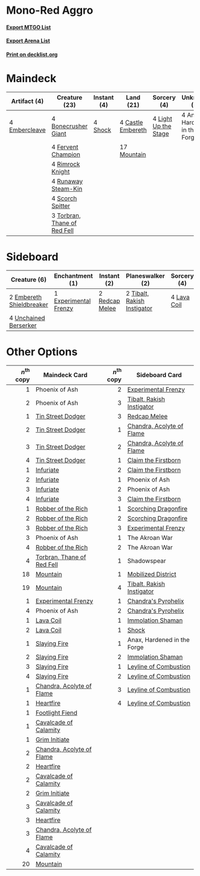 # Mono-Red Aggro

#### [Export MTGO List](../collection/Mono-Red%20Aggro/Mono-Red%20Aggro.txt)
#### [Export Arena List](../collection/Mono-Red%20Aggro/Mono-Red%20Aggro_arena.txt)
#### [Print on decklist.org](http://decklist.org/?deckmain=4%09Anax,%20Hardened%20in%20the%20Forge%0A4%09Bonecrusher%20Giant%0A4%09Castle%20Embereth%0A4%09Embercleave%0A4%09Fervent%20Champion%0A4%09Light%20Up%20the%20Stage%0A17%09Mountain%0A4%09Rimrock%20Knight%0A4%09Runaway%20Steam-Kin%0A4%09Scorch%20Spitter%0A4%09Shock%0A3%09Torbran,%20Thane%20of%20Red%20Fell&deckside=2%09Embereth%20Shieldbreaker%0A1%09Experimental%20Frenzy%0A4%09Lava%20Coil%0A2%09Redcap%20Melee%0A2%09Tibalt,%20Rakish%20Instigator%0A4%09Unchained%20Berserker)
# Maindeck

|                                      Artifact (4)                                      |                                             Creature (23)                                             |                                   Instant (4)                                    |                                         Land (21)                                          |                                          Sorcery (4)                                          |         Unknown (4)         |
|----------------------------------------------------------------------------------------|-------------------------------------------------------------------------------------------------------|----------------------------------------------------------------------------------|--------------------------------------------------------------------------------------------|-----------------------------------------------------------------------------------------------|-----------------------------|
|4 [Embercleave](http://gatherer.wizards.com/Pages/Card/Details.aspx?multiverseid=473082)|4 [Bonecrusher Giant](http://gatherer.wizards.com/Pages/Card/Details.aspx?multiverseid=473077)         |4 [Shock](http://gatherer.wizards.com/Pages/Card/Details.aspx?multiverseid=129732)|4 [Castle Embereth](http://gatherer.wizards.com/Pages/Card/Details.aspx?multiverseid=473201)|4 [Light Up the Stage](http://gatherer.wizards.com/Pages/Card/Details.aspx?multiverseid=457251)|4 Anax, Hardened in the Forge|
|                                                                                        |4 [Fervent Champion](http://gatherer.wizards.com/Pages/Card/Details.aspx?multiverseid=473086)          |                                                                                  |17 [Mountain](http://gatherer.wizards.com/Pages/Card/Details.aspx?multiverseid=439859)      |                                                                                               |                             |
|                                                                                        |4 [Rimrock Knight](http://gatherer.wizards.com/Pages/Card/Details.aspx?multiverseid=473099)            |                                                                                  |                                                                                            |                                                                                               |                             |
|                                                                                        |4 [Runaway Steam-Kin](http://gatherer.wizards.com/Pages/Card/Details.aspx?multiverseid=452865)         |                                                                                  |                                                                                            |                                                                                               |                             |
|                                                                                        |4 [Scorch Spitter](http://gatherer.wizards.com/Pages/Card/Details.aspx?multiverseid=466913)            |                                                                                  |                                                                                            |                                                                                               |                             |
|                                                                                        |3 [Torbran, Thane of Red Fell](http://gatherer.wizards.com/Pages/Card/Details.aspx?multiverseid=473109)|                                                                                  |                                                                                            |                                                                                               |                             |


# Sideboard

|                                           Creature (6)                                            |                                        Enchantment (1)                                         |                                       Instant (2)                                       |                                           Planeswalker (2)                                           |                                     Sorcery (4)                                      |
|---------------------------------------------------------------------------------------------------|------------------------------------------------------------------------------------------------|-----------------------------------------------------------------------------------------|------------------------------------------------------------------------------------------------------|--------------------------------------------------------------------------------------|
|2 [Embereth Shieldbreaker](http://gatherer.wizards.com/Pages/Card/Details.aspx?multiverseid=473084)|1 [Experimental Frenzy](http://gatherer.wizards.com/Pages/Card/Details.aspx?multiverseid=452849)|2 [Redcap Melee](http://gatherer.wizards.com/Pages/Card/Details.aspx?multiverseid=473097)|2 [Tibalt, Rakish Instigator](http://gatherer.wizards.com/Pages/Card/Details.aspx?multiverseid=461073)|4 [Lava Coil](http://gatherer.wizards.com/Pages/Card/Details.aspx?multiverseid=452858)|
|4 [Unchained Berserker](http://gatherer.wizards.com/Pages/Card/Details.aspx?multiverseid=466918)   |                                                                                                |                                                                                         |                                                                                                      |                                                                                      |


# Other Options

|*n*<sup>th</sup> copy|                                            Maindeck Card                                            |*n*<sup>th</sup> copy|                                           Sideboard Card                                           |
|--------------------:|-----------------------------------------------------------------------------------------------------|--------------------:|----------------------------------------------------------------------------------------------------|
|                    1|Phoenix of Ash                                                                                       |                    2|[Experimental Frenzy](http://gatherer.wizards.com/Pages/Card/Details.aspx?multiverseid=452849)      |
|                    2|Phoenix of Ash                                                                                       |                    3|[Tibalt, Rakish Instigator](http://gatherer.wizards.com/Pages/Card/Details.aspx?multiverseid=461073)|
|                    1|[Tin Street Dodger](http://gatherer.wizards.com/Pages/Card/Details.aspx?multiverseid=457264)         |                    3|[Redcap Melee](http://gatherer.wizards.com/Pages/Card/Details.aspx?multiverseid=473097)             |
|                    2|[Tin Street Dodger](http://gatherer.wizards.com/Pages/Card/Details.aspx?multiverseid=457264)         |                    1|[Chandra, Acolyte of Flame](http://gatherer.wizards.com/Pages/Card/Details.aspx?multiverseid=466880)|
|                    3|[Tin Street Dodger](http://gatherer.wizards.com/Pages/Card/Details.aspx?multiverseid=457264)         |                    2|[Chandra, Acolyte of Flame](http://gatherer.wizards.com/Pages/Card/Details.aspx?multiverseid=466880)|
|                    4|[Tin Street Dodger](http://gatherer.wizards.com/Pages/Card/Details.aspx?multiverseid=457264)         |                    1|[Claim the Firstborn](http://gatherer.wizards.com/Pages/Card/Details.aspx?multiverseid=473080)      |
|                    1|[Infuriate](http://gatherer.wizards.com/Pages/Card/Details.aspx?multiverseid=466899)                 |                    2|[Claim the Firstborn](http://gatherer.wizards.com/Pages/Card/Details.aspx?multiverseid=473080)      |
|                    2|[Infuriate](http://gatherer.wizards.com/Pages/Card/Details.aspx?multiverseid=466899)                 |                    1|Phoenix of Ash                                                                                      |
|                    3|[Infuriate](http://gatherer.wizards.com/Pages/Card/Details.aspx?multiverseid=466899)                 |                    2|Phoenix of Ash                                                                                      |
|                    4|[Infuriate](http://gatherer.wizards.com/Pages/Card/Details.aspx?multiverseid=466899)                 |                    3|[Claim the Firstborn](http://gatherer.wizards.com/Pages/Card/Details.aspx?multiverseid=473080)      |
|                    1|[Robber of the Rich](http://gatherer.wizards.com/Pages/Card/Details.aspx?multiverseid=473100)        |                    1|[Scorching Dragonfire](http://gatherer.wizards.com/Pages/Card/Details.aspx?multiverseid=473101)     |
|                    2|[Robber of the Rich](http://gatherer.wizards.com/Pages/Card/Details.aspx?multiverseid=473100)        |                    2|[Scorching Dragonfire](http://gatherer.wizards.com/Pages/Card/Details.aspx?multiverseid=473101)     |
|                    3|[Robber of the Rich](http://gatherer.wizards.com/Pages/Card/Details.aspx?multiverseid=473100)        |                    3|[Experimental Frenzy](http://gatherer.wizards.com/Pages/Card/Details.aspx?multiverseid=452849)      |
|                    3|Phoenix of Ash                                                                                       |                    1|The Akroan War                                                                                      |
|                    4|[Robber of the Rich](http://gatherer.wizards.com/Pages/Card/Details.aspx?multiverseid=473100)        |                    2|The Akroan War                                                                                      |
|                    4|[Torbran, Thane of Red Fell](http://gatherer.wizards.com/Pages/Card/Details.aspx?multiverseid=473109)|                    1|Shadowspear                                                                                         |
|                   18|[Mountain](http://gatherer.wizards.com/Pages/Card/Details.aspx?multiverseid=439859)                  |                    1|[Mobilized District](http://gatherer.wizards.com/Pages/Card/Details.aspx?multiverseid=461176)       |
|                   19|[Mountain](http://gatherer.wizards.com/Pages/Card/Details.aspx?multiverseid=439859)                  |                    4|[Tibalt, Rakish Instigator](http://gatherer.wizards.com/Pages/Card/Details.aspx?multiverseid=461073)|
|                    1|[Experimental Frenzy](http://gatherer.wizards.com/Pages/Card/Details.aspx?multiverseid=452849)       |                    1|[Chandra's Pyrohelix](http://gatherer.wizards.com/Pages/Card/Details.aspx?multiverseid=417684)      |
|                    4|Phoenix of Ash                                                                                       |                    2|[Chandra's Pyrohelix](http://gatherer.wizards.com/Pages/Card/Details.aspx?multiverseid=417684)      |
|                    1|[Lava Coil](http://gatherer.wizards.com/Pages/Card/Details.aspx?multiverseid=452858)                 |                    1|[Immolation Shaman](http://gatherer.wizards.com/Pages/Card/Details.aspx?multiverseid=457250)        |
|                    2|[Lava Coil](http://gatherer.wizards.com/Pages/Card/Details.aspx?multiverseid=452858)                 |                    1|[Shock](http://gatherer.wizards.com/Pages/Card/Details.aspx?multiverseid=129732)                    |
|                    1|[Slaying Fire](http://gatherer.wizards.com/Pages/Card/Details.aspx?multiverseid=473105)              |                    1|Anax, Hardened in the Forge                                                                         |
|                    2|[Slaying Fire](http://gatherer.wizards.com/Pages/Card/Details.aspx?multiverseid=473105)              |                    2|[Immolation Shaman](http://gatherer.wizards.com/Pages/Card/Details.aspx?multiverseid=457250)        |
|                    3|[Slaying Fire](http://gatherer.wizards.com/Pages/Card/Details.aspx?multiverseid=473105)              |                    1|[Leyline of Combustion](http://gatherer.wizards.com/Pages/Card/Details.aspx?multiverseid=466902)    |
|                    4|[Slaying Fire](http://gatherer.wizards.com/Pages/Card/Details.aspx?multiverseid=473105)              |                    2|[Leyline of Combustion](http://gatherer.wizards.com/Pages/Card/Details.aspx?multiverseid=466902)    |
|                    1|[Chandra, Acolyte of Flame](http://gatherer.wizards.com/Pages/Card/Details.aspx?multiverseid=466880) |                    3|[Leyline of Combustion](http://gatherer.wizards.com/Pages/Card/Details.aspx?multiverseid=466902)    |
|                    1|[Heartfire](http://gatherer.wizards.com/Pages/Card/Details.aspx?multiverseid=461058)                 |                    4|[Leyline of Combustion](http://gatherer.wizards.com/Pages/Card/Details.aspx?multiverseid=466902)    |
|                    1|[Footlight Fiend](http://gatherer.wizards.com/Pages/Card/Details.aspx?multiverseid=457360)           |                     |                                                                                                    |
|                    1|[Cavalcade of Calamity](http://gatherer.wizards.com/Pages/Card/Details.aspx?multiverseid=457239)     |                     |                                                                                                    |
|                    1|[Grim Initiate](http://gatherer.wizards.com/Pages/Card/Details.aspx?multiverseid=461057)             |                     |                                                                                                    |
|                    2|[Chandra, Acolyte of Flame](http://gatherer.wizards.com/Pages/Card/Details.aspx?multiverseid=466880) |                     |                                                                                                    |
|                    2|[Heartfire](http://gatherer.wizards.com/Pages/Card/Details.aspx?multiverseid=461058)                 |                     |                                                                                                    |
|                    2|[Cavalcade of Calamity](http://gatherer.wizards.com/Pages/Card/Details.aspx?multiverseid=457239)     |                     |                                                                                                    |
|                    2|[Grim Initiate](http://gatherer.wizards.com/Pages/Card/Details.aspx?multiverseid=461057)             |                     |                                                                                                    |
|                    3|[Cavalcade of Calamity](http://gatherer.wizards.com/Pages/Card/Details.aspx?multiverseid=457239)     |                     |                                                                                                    |
|                    3|[Heartfire](http://gatherer.wizards.com/Pages/Card/Details.aspx?multiverseid=461058)                 |                     |                                                                                                    |
|                    3|[Chandra, Acolyte of Flame](http://gatherer.wizards.com/Pages/Card/Details.aspx?multiverseid=466880) |                     |                                                                                                    |
|                    4|[Cavalcade of Calamity](http://gatherer.wizards.com/Pages/Card/Details.aspx?multiverseid=457239)     |                     |                                                                                                    |
|                   20|[Mountain](http://gatherer.wizards.com/Pages/Card/Details.aspx?multiverseid=439859)                  |                     |                                                                                                    |

